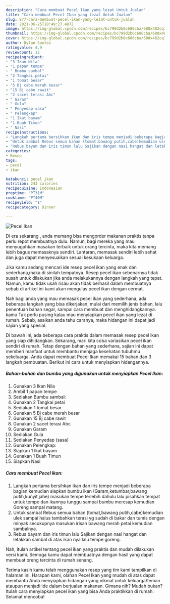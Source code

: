 ```yaml
---
description: "Cara membuat Pecel Ikan yang lezat Untuk Jualan"
title: "Cara membuat Pecel Ikan yang lezat Untuk Jualan"
slug: 877-cara-membuat-pecel-ikan-yang-lezat-untuk-jualan
date: 2021-06-25T18:49:27.487Z
image: https://img-global.cpcdn.com/recipes/bc799d2b0c680cba/680x482cq70/pecel-ikan-foto-resep-utama.jpg
thumbnail: https://img-global.cpcdn.com/recipes/bc799d2b0c680cba/680x482cq70/pecel-ikan-foto-resep-utama.jpg
cover: https://img-global.cpcdn.com/recipes/bc799d2b0c680cba/680x482cq70/pecel-ikan-foto-resep-utama.jpg
author: Dylan Santos
ratingvalue: 4.9
reviewcount: 12
recipeingredient:
- "3 Ikan Nila"
- "1 papan tempe"
- " Bumbu sambal"
- "2 Tangkai petai"
- "1 tomat besar"
- "5 Bj cabe merah besar"
- "15 Bj cabe rawit"
- "2 sacet terasi Abc"
- " Garam"
- " Gula"
- " Penyedap sasa"
- " Pelengkap"
- "1 Ikat bayam"
- "1 Buah Timun"
- " Nasi"
recipeinstructions:
- "Langkah pertama bersihkan ikan dan iris tempe menjadi beberapa bagian kemudian siapkan bumbu ikan (Garam,ketumbar,bawang putih,kunyit,jahe) masukan tempe terlebih dahulu lalu pisahkan tempat untuk tempe dan ikannya tunggu sampai bumbu meresap kemudian Goreng sampai matang."
- "Untuk sambal Rebus semua bahan (tomat,bawang putih,cabe)kemudian ulek sampai halus tambahkan terasi yg sudah di bakar dan tumis dengan minyak secukupnya masukan irisan bawang merah petai kemudian sambalnya."
- "Rebus bayam dan iris timun lalu Sajikan dengan nasi hangat dan letakkan sambal di atas ikan nya lalu tempe goreng."
categories:
- Resep
tags:
- pecel
- ikan

katakunci: pecel ikan 
nutrition: 243 calories
recipecuisine: Indonesian
preptime: "PT31M"
cooktime: "PT40M"
recipeyield: "1"
recipecategory: Dinner

---
```



![Pecel Ikan](https://img-global.cpcdn.com/recipes/bc799d2b0c680cba/680x482cq70/pecel-ikan-foto-resep-utama.jpg)

Di era  sekarang , anda memang bisa mengorder makanan praktis tanpa perlu repot membuatnya dulu. Namun, bagi mereka yang mau menyuguhkan masakan terbaik untuk orang tercinta, maka kita memang lebih bagus memasaknya sendiri. Lantaran, memasak sendiri lebih sehat dan juga dapat menyesuaikan sesuai kesukaan keluarga.

Jika kamu sedang mencari ide resep pecel ikan yang enak dan sederhana,maka di sinilah tempatnya. Resep pecel ikan  sebenarnya tidak susah untuk dilakukan jika anda melakukannya dengan langkah yang tepat. Namun, kamu tidak usah risau akan tidak berhasil dalam membuatnya 
sebab di artikel ini kami akan mengulas pecel ikan dengan cermat.  



Nah bagi anda yang mau memasak pecel ikan yang sederhana, ada beberapa langkah yang bisa dikerjakan, mulai dari memilih jenis bahan, lalu penentuan bahan segar, sampai cara membuat dan menghidangkannya. kamu Tak perlu pusing kalau mau menyiapkan pecel ikan yang lezat di rumah. Sebab, asalkan anda  tahu caranya, maka hidangan ini dapat jadi sajian yang spesial.

Di bawah ini, ada beberapa cara praktis  dalam memasak resep pecel ikan yang siap dihidangkan. Sekarang, mari kita coba variasikan pecel ikan sendiri di rumah. Tetap dengan bahan yang sederhana, sajian ini dapat memberi manfaat untuk membantu menjaga kesehatan tubuhmu sekeluarga. Anda dapat membuat Pecel Ikan memakai 15 bahan dan 3 langkah pembuatan. Berikut ini cara untuk menyiapkan hidangannya.

<!--inarticleads1-->

##### Bahan-bahan dan bumbu yang digunakan untuk menyiapkan Pecel Ikan:

1. Gunakan 3 Ikan Nila
1. Ambil 1 papan tempe
1. Sediakan  Bumbu sambal:
1. Gunakan 2 Tangkai petai
1. Sediakan 1 tomat besar
1. Gunakan 5 Bj cabe merah besar
1. Gunakan 15 Bj cabe rawit
1. Gunakan 2 sacet terasi Abc
1. Gunakan  Garam
1. Sediakan  Gula
1. Sediakan  Penyedap (sasa)
1. Gunakan  Pelengkap:
1. Siapkan 1 Ikat bayam
1. Gunakan 1 Buah Timun
1. Siapkan  Nasi




<!--inarticleads2-->

##### Cara membuat Pecel Ikan:

1. Langkah pertama bersihkan ikan dan iris tempe menjadi beberapa bagian kemudian siapkan bumbu ikan (Garam,ketumbar,bawang putih,kunyit,jahe) masukan tempe terlebih dahulu lalu pisahkan tempat untuk tempe dan ikannya tunggu sampai bumbu meresap kemudian Goreng sampai matang.
1. Untuk sambal Rebus semua bahan (tomat,bawang putih,cabe)kemudian ulek sampai halus tambahkan terasi yg sudah di bakar dan tumis dengan minyak secukupnya masukan irisan bawang merah petai kemudian sambalnya.
1. Rebus bayam dan iris timun lalu Sajikan dengan nasi hangat dan letakkan sambal di atas ikan nya lalu tempe goreng.




Nah, itulah artikel tentang  pecel ikan  yang praktis dan mudah dilakukan versi kami. Semoga kamu dapat membuatnya dengan hasil yang dapat membuat oreng tercinta di rumah senang. 

Terima kasih kamu telah menggunakan resep yang tim kami tampilkan di halaman ini. Harapan kami, olahan  Pecel Ikan yang mudah di atas dapat membantu Anda menyiapkan hidangan yang nikmat untuk keluarga/teman ataupun menjadi ide dalam berjualan makanan. Gimana nih? Mudah bukan? Itulah cara menyiapkan pecel ikan yang bisa Anda praktikkan di rumah. Selamat mencoba!


